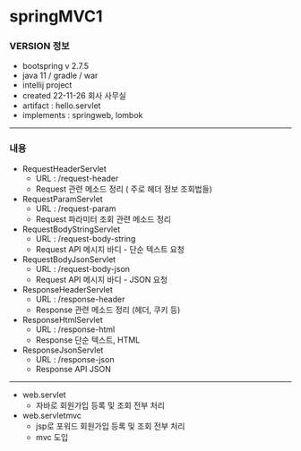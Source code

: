 # springMVC1

### VERSION 정보
* bootspring v 2.7.5
* java 11 / gradle / war
* intellij project
* created 22-11-26 회사 사무실
* artifact : hello.servlet
* implements : springweb, lombok
---
### 내용
* RequestHeaderServlet
  * URL : /request-header
  * Request 관련 메소드 정리 ( 주로 헤더 정보 조회법들)
* RequestParamServlet
  * URL : /request-param
  * Request 파라미터 조회 관련 메소드 정리
* RequestBodyStringServlet
  * URL : /request-body-string
  * Request API 메시지 바디 - 단순 텍스트 요청
* RequestBodyJsonServlet
  * URL : /request-body-json
  * Request API 메시지 바디 - JSON 요청
* ResponseHeaderServlet
  * URL : /response-header
  * Response 관련 메소드 정리 (헤더, 쿠키 등)
* ResponseHtmlServlet
  * URL : /response-html
  * Response 단순 텍스트, HTML
* ResponseJsonServlet
  * URL : /response-json
  * Response API JSON
---
* web.servlet
  * 자바로 회원가입 등록 및 조회 전부 처리
* web.servletmvc
  * jsp로 포워드 회원가입 등록 및 조회 전부 처리
  * mvc 도입